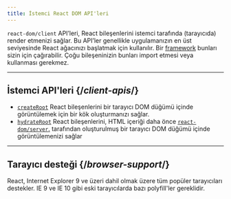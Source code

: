 ```yaml
---
title: İstemci React DOM API'leri
---
```


<Intro>

`react-dom/client` API’leri, React bileşenlerini istemci tarafında (tarayıcıda) render etmenizi sağlar. Bu API’ler genellikle uygulamanızın en üst seviyesinde React ağacınızı başlatmak için kullanılır. Bir [framework](/learn/start-a-new-react-project#full-stack-frameworks) bunları sizin için çağırabilir. Çoğu bileşeninizin bunları import etmesi veya kullanması gerekmez.

</Intro>

---

## İstemci API'leri {/*client-apis*/}

* [`createRoot`](/reference/react-dom/client/createRoot) React bileşenlerini bir tarayıcı DOM düğümü içinde görüntülemek için bir kök oluşturmanızı sağlar.
* [`hydrateRoot`](/reference/react-dom/client/hydrateRoot) React bileşenlerini, HTML içeriği daha önce [`react-dom/server`.](/reference/react-dom/server) tarafından oluşturulmuş bir tarayıcı DOM düğümü içinde görüntülemenizi sağlar

---

## Tarayıcı desteği {/*browser-support*/}

React, Internet Explorer 9 ve üzeri dahil olmak üzere tüm popüler tarayıcıları destekler. IE 9 ve IE 10 gibi eski tarayıcılarda bazı polyfill'ler gereklidir.




